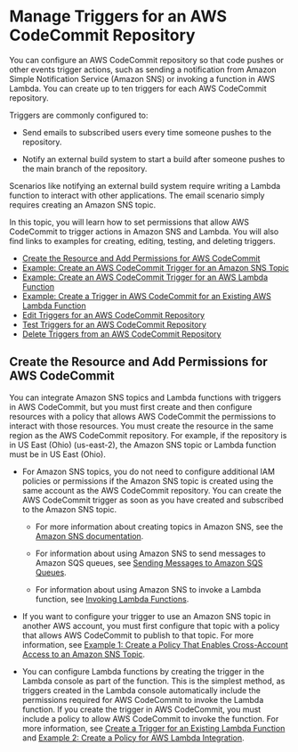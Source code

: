 # Manage Triggers for an AWS CodeCommit Repository<a name="how-to-notify"></a>

You can configure an AWS CodeCommit repository so that code pushes or other events trigger actions, such as sending a notification from Amazon Simple Notification Service \(Amazon SNS\) or invoking a function in AWS Lambda\. You can create up to ten triggers for each AWS CodeCommit repository\.

Triggers are commonly configured to:

+ Send emails to subscribed users every time someone pushes to the repository\.

+ Notify an external build system to start a build after someone pushes to the main branch of the repository\.

Scenarios like notifying an external build system require writing a Lambda function to interact with other applications\. The email scenario simply requires creating an Amazon SNS topic\. 

In this topic, you will learn how to set permissions that allow AWS CodeCommit to trigger actions in Amazon SNS and Lambda\. You will also find links to examples for creating, editing, testing, and deleting triggers\.


+ [Create the Resource and Add Permissions for AWS CodeCommit](#how-to-notify-permissions)
+ [Example: Create an AWS CodeCommit Trigger for an Amazon SNS Topic](how-to-notify-sns.md)
+ [Example: Create an AWS CodeCommit Trigger for an AWS Lambda Function](how-to-notify-lambda.md)
+ [Example: Create a Trigger in AWS CodeCommit for an Existing AWS Lambda Function](how-to-notify-lambda-cc.md)
+ [Edit Triggers for an AWS CodeCommit Repository](how-to-notify-edit.md)
+ [Test Triggers for an AWS CodeCommit Repository](how-to-notify-test.md)
+ [Delete Triggers from an AWS CodeCommit Repository](how-to-notify-delete.md)

## Create the Resource and Add Permissions for AWS CodeCommit<a name="how-to-notify-permissions"></a>

You can integrate Amazon SNS topics and Lambda functions with triggers in AWS CodeCommit, but you must first create and then configure resources with a policy that allows AWS CodeCommit the permissions to interact with those resources\. You must create the resource in the same region as the AWS CodeCommit repository\. For example, if the repository is in US East \(Ohio\) \(us\-east\-2\), the Amazon SNS topic or Lambda function must be in US East \(Ohio\)\.

+ For Amazon SNS topics, you do not need to configure additional IAM policies or permissions if the Amazon SNS topic is created using the same account as the AWS CodeCommit repository\. You can create the AWS CodeCommit trigger as soon as you have created and subscribed to the Amazon SNS topic\. 

  + For more information about creating topics in Amazon SNS, see the [Amazon SNS documentation](http://docs.aws.amazon.com/sns/latest/dg/GettingStarted.html)\.

  + For information about using Amazon SNS to send messages to Amazon SQS queues, see [Sending Messages to Amazon SQS Queues](http://docs.aws.amazon.com/sns/latest/dg/SendMessageToSQS.html)\.

  + For information about using Amazon SNS to invoke a Lambda function, see [Invoking Lambda Functions](http://docs.aws.amazon.com/sns/latest/dg/sns-lambda.html)\.

+ If you want to configure your trigger to use an Amazon SNS topic in another AWS account, you must first configure that topic with a policy that allows AWS CodeCommit to publish to that topic\. For more information, see [Example 1: Create a Policy That Enables Cross\-Account Access to an Amazon SNS Topic](auth-and-access-control-iam-identity-based-access-control.md#access-permissions-sns-int)\.

+ You can configure Lambda functions by creating the trigger in the Lambda console as part of the function\. This is the simplest method, as triggers created in the Lambda console automatically include the permissions required for AWS CodeCommit to invoke the Lambda function\. If you create the trigger in AWS CodeCommit, you must include a policy to allow AWS CodeCommit to invoke the function\. For more information, see [Create a Trigger for an Existing Lambda Function](how-to-notify-lambda-cc.md) and [Example 2: Create a Policy for AWS Lambda Integration](auth-and-access-control-iam-identity-based-access-control.md#access-permissions-lambda-int)\.